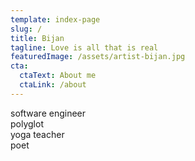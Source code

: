```yaml
---
template: index-page
slug: /
title: Bijan
tagline: Love is all that is real
featuredImage: /assets/artist-bijan.jpg
cta:
  ctaText: About me
  ctaLink: /about
---
```


software engineer<br>
polyglot<br>
yoga teacher<br>
poet<br>
